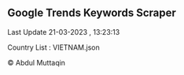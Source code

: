 

## Google Trends Keywords Scraper 
 
Last Update 21-03-2023 , 13:23:13

Country List :
VIETNAM.json



© Abdul Muttaqin 
